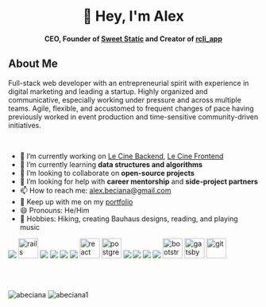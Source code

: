 <h1 align="center">👋 Hey, I'm Alex</h1>

<h4 align="center">CEO, Founder of <a href="https://www.sweetstatic.com">Sweet Static</a> and Creator of <a href="https://rubygems.org/gems/rcli_app">rcli_app</a></h4>

<h2>About Me</h2>

Full-stack web developer with an entrepreneurial spirit with experience in digital marketing and leading a startup. Highly organized and communicative, especially working under pressure and across multiple teams. Agile, flexible, and accustomed to frequent changes of pace having previously worked in event production and time-sensitive community-driven initiatives.

<br />

- 🔭 I’m currently working on <a href="https://github.com/abeciana1/le-cine-backend">Le Cine Backend</a>, <a href="https://github.com/abeciana1/le-cine-frontend">Le Cine Frontend</a>
- 🌱 I’m currently learning <strong>data structures and algorithms</strong>
- 👯 I’m looking to collaborate on <strong>open-source projects</strong>
- 🤔 I’m looking for help with <strong>career mentorship</strong> and <strong>side-project partners</strong>
- 📫 How to reach me: <a href="mailto:alex.beciana@gmail.com">alex.beciana@gmail.com</a>
- 🏃 Keep up with me on my <a href="https://alexbeciana.com/" target="_blank" alt="Alex Beciana - Portfolio">portfolio</a>
- 😄 Pronouns: He/Him
- 🎨 Hobbies: Hiking, creating Bauhaus designs, reading, and playing music
  <!-- - ⚡ Fun fact: ... -->
  <!-- - 💬 Ask me about ... -->

<!--
<h4>📝 Blog Posts</h4>

 -->
 <p align="left">
 <img src="https://img.icons8.com/color/48/000000/ruby-programming-language.png"/>
 <img src="https://devicons.github.io/devicon/devicon.git/icons/rails/rails-original-wordmark.svg" alt="rails" width="40" height="40"/>
 <img src="https://img.icons8.com/color/48/000000/ruby-gem.png"/>
 <img src="https://img.icons8.com/color/48/000000/html-5.png"/>
 <img src="https://img.icons8.com/color/48/000000/css3.png"/>
 <img src="https://img.icons8.com/color/48/000000/javascript.png"/>
 <img src="https://devicons.github.io/devicon/devicon.git/icons/react/react-original-wordmark.svg" alt="react" width="40" height="40"/>
 <img src="https://devicons.github.io/devicon/devicon.git/icons/postgresql/postgresql-original-wordmark.svg" alt="postgresql" width="40" height="40"/> 
 <img src="https://img.icons8.com/color/48/000000/adobe-photoshop.png"/>
 <img src="https://img.icons8.com/color/48/000000/adobe-illustrator.png"/>
 <img src="https://img.icons8.com/color/48/000000/adobe-xd.png"/>
 <img src="https://img.icons8.com/color/48/000000/adobe-indesign.png"/>
 <img src="https://devicons.github.io/devicon/devicon.git/icons/bootstrap/bootstrap-plain.svg" alt="bootstrap" width="40" height="40"/>
 <img src="https://www.vectorlogo.zone/logos/gatsbyjs/gatsbyjs-icon.svg" alt="gatsby" width="40" height="40"/> 
 <img src="https://www.vectorlogo.zone/logos/git-scm/git-scm-icon.svg" alt="git" width="40" height="40"/>
 </p>
<br />
<br />
 <!-- <p>&nbsp;<img align="center" src="https://github-readme-stats.vercel.app/api?username=abeciana1&show_icons=true" alt="abeciana" /></p> -->
<p align="left"><img src="https://github-readme-stats.vercel.app/api/top-langs/?username=abeciana1&layout=compact&hide=html" alt="abeciana" />
 <!-- </p> -->
<!-- <p> -->
<img src="https://github-readme-stats.vercel.app/api?username=abeciana1&show_icons=true" alt="abeciana1" /></p>

